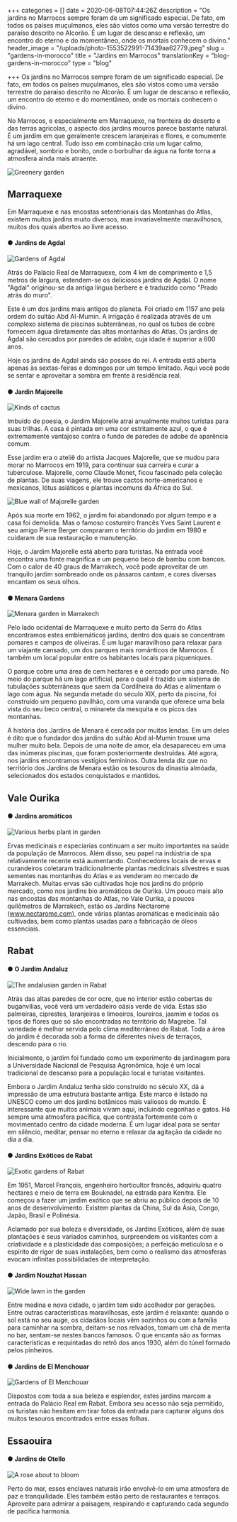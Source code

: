 +++
categories = []
date = 2020-06-08T07:44:26Z
description = "Os jardins no Marrocos sempre foram de um significado especial. De fato, em todos os países muçulmanos, eles são vistos como uma versão terrestre do paraíso descrito no Alcorão. É um lugar de descanso e reflexão, um encontro do eterno e do momentâneo, onde os mortais conhecem o divino."
header_image = "/uploads/photo-1553522991-71439aa62779.jpeg"
slug = "gardens-in-morocco"
title = "Jardins em Marrocos"
translationKey = "blog-gardens-in-morocco"
type = "blog"

+++
Os jardins no Marrocos sempre foram de um significado especial. De fato, em todos os países muçulmanos, eles são vistos como uma versão terrestre do paraíso descrito no Alcorão. É um lugar de descanso e reflexão, um encontro do eterno e do momentâneo, onde os mortais conhecem o divino.

No Marrocos, e especialmente em Marraquexe, na fronteira do deserto e das terras agrícolas, o aspecto dos jardins mouros parece bastante natural. É um jardim em que geralmente crescem laranjeiras e flores, e comumente há um lago central. Tudo isso em combinação cria um lugar calmo, agradável, sombrio e bonito, onde o borbulhar da água na fonte torna a atmosfera ainda mais atraente.

![Greenery garden](/uploads/Majorelle_Garden_(2),Marrakech,Morocco.jpg "Greenery garden")

## **Marraquexe**

Em Marraquexe e nas encostas setentrionais das Montanhas do Atlas, existem muitos jardins muito diversos, mas invariavelmente maravilhosos, muitos dos quais abertos ao livre acesso.

#### ● **Jardins de Agdal**

![Gardens of Agdal](/uploads/1600px-Agdale_Fotor.jpg "Gardens of Agdal")

Atrás do Palácio Real de Marraquexe, com 4 km de comprimento e 1,5 metros de largura, estendem-se os deliciosos jardins de Agdal. O nome "Agdal" originou-se da antiga língua berbere e é traduzido como "Prado atrás do muro".

Este é um dos jardins mais antigos do planeta. Foi criado em 1157 ano pela ordem do sultão Abd Al-Mumin. A irrigação é realizada através de um complexo sistema de piscinas subterrâneas, no qual os tubos de cobre fornecem água diretamente das altas montanhas do Atlas. Os jardins de Agdal são cercados por paredes de adobe, cuja idade é superior a 600 anos.

Hoje os jardins de Agdal ainda são posses do rei. A entrada está aberta apenas às sextas-feiras e domingos por um tempo limitado. Aqui você pode se sentar e aproveitar a sombra em frente à residência real.

#### ● **Jardin Majorelle**

![Kinds of cactus ](/uploads/26762862280_a032f1da1d_b.jpg "Kinds of cactus ")

Imbuído de poesia, o Jardim Majorelle atrai anualmente muitos turistas para suas trilhas. A casa é pintada em uma cor estritamente azul, o que é extremamente vantajoso contra o fundo de paredes de adobe de aparência comum.

Esse jardim era o ateliê do artista Jacques Majorelle, que se mudou para morar no Marrocos em 1919, para continuar sua carreira e curar a tuberculose. Majorelle, como Claude Monet, ficou fascinado pela coleção de plantas. De suas viagens, ele trouxe cactos norte-americanos e mexicanos, lótus asiáticos e plantas incomuns da África do Sul.

![Blue wall of Majorelle garden](/uploads/Maroc_Marrakech_Majorelle_Luc_Viatour_13.jpg "Blue wall of Majorelle garden")

Após sua morte em 1962, o jardim foi abandonado por algum tempo e a casa foi demolida. Mas o famoso costureiro francês Yves Saint Laurent e seu amigo Pierre Berger compraram o território do jardim em 1980 e cuidaram de sua restauração e manutenção.

Hoje, o Jardim Majorelle está aberto para turistas. Na entrada você encontra uma fonte magnífica e um pequeno beco de bambu com bancos. Com o calor de 40 graus de Marrakech, você pode aproveitar de um tranquilo jardim sombreado onde os pássaros cantam, e cores diversas encantam os seus olhos.

#### ● **Menara Gardens**

![Menara garden in Marrakech](/uploads/Menara_Garden_(Marrakech,_Moroc)_09.jpg "Menara garden in Marrakech")

Pelo lado ocidental de Marraquexe e muito perto da Serra do Atlas encontramos estes emblemáticos jardins, dentro dos quais se concentram pomares e campos de oliveiras. É um lugar maravilhoso para relaxar para um viajante cansado, um dos parques mais românticos de Marrocos. É também um local popular entre os habitantes locais para piqueniques.

O parque cobre uma área de cem hectares e é cercado por uma parede. No meio do parque há um lago artificial, para o qual é trazido um sistema de tubulações subterrâneas que saem da Cordilheira do Atlas e alimentam o lago com água. Na segunda metade do século XIX, perto da piscina, foi construído um pequeno pavilhão, com uma varanda que oferece uma bela vista do seu beco central, o minarete da mesquita e os picos das montanhas.

A história dos Jardins de Menara é cercada por muitas lendas. Em um deles é dito que o fundador dos jardins do sultão Abd al-Mumin trouxe uma mulher muito bela. Depois de uma noite de amor, ela desapareceu em uma das inúmeras piscinas, que foram posteriormente destruídas. Até agora, nos jardins encontramos vestígios femininos. Outra lenda diz que no território dos Jardins de Menara estão os tesouros da dinastia almóada, selecionados dos estados conquistados e mantidos.

## **Vale Ourika**

#### ● **Jardins aromáticos**

![Various herbs plant in garden](/uploads/Corso-erbe-aromatiche_Garden-Cavinato_Arsego_12.jpg "Various herbs plant in garden")

Ervas medicinais e especiarias continuam a ser muito importantes na saúde da população de Marrocos. Além disso, seu papel na indústria de spa relativamente recente está aumentando. Conhecedores locais de ervas e curandeiros coletaram tradicionalmente plantas medicinais silvestres e suas sementes nas montanhas do Atlas e as venderam no mercado de Marrakech. Muitas ervas são cultivadas hoje nos jardins do próprio mercado, como nos jardins bio aromáticos de Ourika. Um pouco mais alto nas encostas das montanhas do Atlas, no Vale Ourika, a poucos quilômetros de Marrakech, estão os Jardins Nectarome (www.nectarome.com), onde várias plantas aromáticas e medicinais são cultivadas, bem como plantas usadas para a fabricação de óleos essenciais.

## **Rabat**

#### ● **O Jardim Andaluz**

![The andalusian garden in Rabat](/uploads/Andalusian_Gardens_Oudayas,_rabat.jpg "The andalusian garden in Rabat")

Atrás das altas paredes de cor ocre, que no interior estão cobertas de buganvílias, você verá um verdadeiro oásis verde de vida. Estas são palmeiras, ciprestes, laranjeiras e limoeiros, loureiros, jasmim e todos os tipos de flores que só são encontradas no território do Magrebe. Tal variedade é melhor servida pelo clima mediterrâneo de Rabat. Toda a área do jardim é decorada sob a forma de diferentes níveis de terraços, descendo para o rio.

Inicialmente, o jardim foi fundado como um experimento de jardinagem para a Universidade Nacional de Pesquisa Agronômica, hoje é um local tradicional de descanso para a população local e turistas visitantes.

Embora o Jardim Andaluz tenha sido construído no século XX, dá a impressão de uma estrutura bastante antiga. Este marco é listado na UNESCO como um dos jardins botânicos mais valiosos do mundo. É interessante que muitos animais vivam aqui, incluindo cegonhas e gatos. Há sempre uma atmosfera pacífica, que contrasta fortemente com o movimentado centro da cidade moderna. É um lugar ideal para se sentar em silêncio, meditar, pensar no eterno e relaxar da agitação da cidade no dia a dia.

#### ● **Jardins Exóticos de Rabat**

![Exotic gardens of Rabat](/uploads/Exotic_garden_Rabat_Morocco_02.jpg "Exotic gardens of Rabat")

Em 1951, Marcel François, engenheiro horticultor francês, adquiriu quatro hectares e meio de terra em Bouknadel, na estrada para Kenitra. Ele começou a fazer um jardim exótico que se abriu ao público depois de 10 anos de desenvolvimento. Existem plantas da China, Sul da Ásia, Congo, Japão, Brasil e Polinésia.

Aclamado por sua beleza e diversidade, os Jardins Exóticos, além de suas plantações e seus variados caminhos, surpreendem os visitantes com a criatividade e a plasticidade das composições; a perfeição meticulosa e o espírito de rigor de suas instalações, bem como o realismo das atmosferas evocam infinitas possibilidades de interpretação.

#### ● **Jardim Nouzhat Hassan**

![Wide lawn in the garden](/uploads/The_Garden_of_Rabat.jpg "Wide lawn in the garden")

Entre medina e nova cidade, o jardim tem sido acolhedor por gerações. Entre outras características maravilhosas, este jardim é relaxante: quando o sol está no seu auge, os cidadãos locais vêm sozinhos ou com a família para caminhar na sombra, deitam-se nos relvados, tomam um chá de menta no bar, sentam-se nestes bancos famosos. O que encanta são as formas características e requintadas do retrô dos anos 1930, além do túnel formado pelos pinheiros.

#### ● **Jardins de El Menchouar**

![Gardens of El Menchouar](/uploads/1200px-Inside_palace_El_Mechouar,_Tlemcen,_Algeria.jpg "Gardens of El Menchouar")

Dispostos com toda a sua beleza e esplendor, estes jardins marcam a entrada do Palácio Real em Rabat. Embora seu acesso não seja permitido, os turistas não hesitam em tirar fotos da entrada para capturar alguns dos muitos tesouros encontrados entre essas folhas.

## **Essaouira**

#### ● **Jardins de Otello**

![A rose about to bloom](/uploads/Mrzezyno_Rosa_rugosa_closed_red_flower_2010.jpg "A rose about to bloom")

Perto do mar, esses enclaves naturais irão envolvê-lo em uma atmosfera de paz e tranquilidade. Eles também estão perto de restaurantes e terraços. Aproveite para admirar a paisagem, respirando e capturando cada segundo de pacífica harmonia.